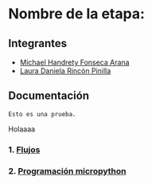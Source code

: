 # Nombre de la etapa:

## Integrantes

- [Michael Handrety Fonseca Arana](https://github.com/MichaelJF50)
- [Laura Daniela Rincón Pinilla](https://github.com/Laura03rincon)

## Documentación

    Esto es una prueba.

Holaaaa


### 1. [Flujos](/G01/flujos/flows.json)

### 2. [Programación micropython](/G01/micropython/test.pydd)


